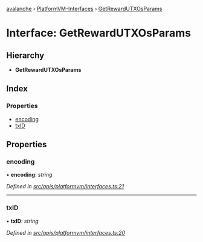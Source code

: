 [avalanche](../README.md) › [PlatformVM-Interfaces](../modules/platformvm_interfaces.md) › [GetRewardUTXOsParams](platformvm_interfaces.getrewardutxosparams.md)

# Interface: GetRewardUTXOsParams

## Hierarchy

* **GetRewardUTXOsParams**

## Index

### Properties

* [encoding](platformvm_interfaces.getrewardutxosparams.md#encoding)
* [txID](platformvm_interfaces.getrewardutxosparams.md#txid)

## Properties

###  encoding

• **encoding**: *string*

*Defined in [src/apis/platformvm/interfaces.ts:21](https://github.com/ava-labs/avalanchejs/blob/fa4a637/src/apis/platformvm/interfaces.ts#L21)*

___

###  txID

• **txID**: *string*

*Defined in [src/apis/platformvm/interfaces.ts:20](https://github.com/ava-labs/avalanchejs/blob/fa4a637/src/apis/platformvm/interfaces.ts#L20)*
